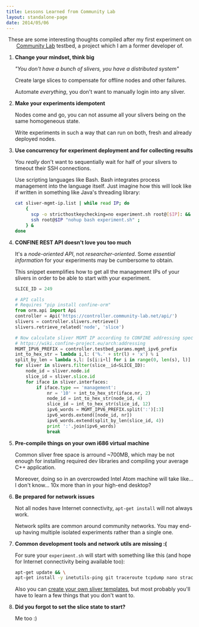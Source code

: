 ```yaml
---
title: Lessons Learned from Community Lab
layout: standalone-page
date: 2014/05/06
---
```


<p class="message" style="text-align:center">
    These are some interesting thoughts compiled after my first experiment on 
    <a href="http://community-lab.net/">Community Lab</a> testbed, a project which I am a former developer of.
</p>


1. **Change your mindset, think big**

    *"You don't have a bunch of slivers, you have a distributed system"*
    
    Create large slices to compensate for offline nodes and other failures.
    
    Automate *everything*, you don't want to manually login into any sliver.


2. **Make your experiments idempotent**

    Nodes come and go, you can not assume all your slivers being on the same homogeneous state.
    
    Write experiments in such a way that can run on both, fresh and already deployed nodes.


3. **Use concurrency for experiment deployment and for collecting results**

    You *really* don't want to sequentially wait for half of your slivers to timeout their SSH connections.
    
    Use scripting languages like Bash. Bash integrates process management into the language itself.
    Just imagine how this will look like if written in something like Java's threading library:
    
    ```bash
    cat sliver-mgmt-ip.list | while read IP; do
        {
          scp -o stricthostkeychecking=no experiment.sh root@[$IP]: &&
          ssh root@$IP "nohup bash experiment.sh" ;
        } &
    done
    ```

4. **CONFINE REST API doesn't love you too much**

    It's a *node-oriented API*, not *researcher-oriented*. Some *essential information* for your experiments may be cumbersome to obtain.
    
    This snippet exemplifies how to get all the management IPs of your slivers in order to be able to start with your experiment.
    
    ```python
    SLICE_ID = 249
    
    # API calls
    # Requires "pip install confine-orm"
    from orm.api import Api
    controller = Api('https://controller.community-lab.net/api/')
    slivers = controller.slivers.retrieve()
    slivers.retrieve_related('node', 'slice')
    
    # Now calculate sliver MGMT IP according to CONFINE addressing specs
    # https://wiki.confine-project.eu/arch:addressing
    MGMT_IPV6_PREFIX = controller.testbed_params.mgmt_ipv6_prefix
    int_to_hex_str = lambda i,l: ('%.' + str(l) + 'x') % i
    split_by_len = lambda s,l: [s[i:i+l] for i in range(0, len(s), l)]
    for sliver in slivers.filter(slice__id=SLICE_ID):
        node_id = sliver.node.id
        slice_id = sliver.slice.id
        for iface in sliver.interfaces:
            if iface.type == 'management':
                nr = '10' + int_to_hex_str(iface.nr, 2)
                node_id = int_to_hex_str(node_id, 4)
                slice_id = int_to_hex_str(slice_id, 12)
                ipv6_words = MGMT_IPV6_PREFIX.split(':')[:3]
                ipv6_words.extend([node_id, nr])
                ipv6_words.extend(split_by_len(slice_id, 4))
                print ':'.join(ipv6_words)
                break
    ```

5. **Pre-compile things on your own i686 virtual machine**

    Common sliver free space is arround ~700MB, which may be not enough for installing required dev libraries and compiling your average C++ application.
    
    Moreover, doing so in an overcrowded Intel Atom machine will take like... I don't know... 10x more than in your high-end desktop?


6. **Be prepared for network issues**

    Not all nodes have Internet connectivity, `apt-get install` will not always work.

    Network splits are common around community networks. You may end-up having multiple isolated experiments rather than a single one.


7. **Common development tools and network utils are missing :(**

    For sure your `experiment.sh` will start with something like this (and hope for Internet connectivity being available too):
    
    ```bash
    apt-get update && \
    apt-get install -y inetutils-ping git traceroute tcpdump nano strace screen
    ```
    
    Also you can [create your own sliver templates](https://wiki.confine-project.eu/soft:debian-template), but most probably you'll have to learn a few things that you don't want to.


8. **Did you forgot to set the slice state to start?**
    
    Me too :)

